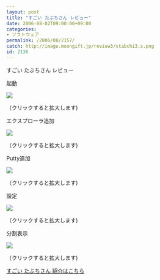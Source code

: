 ```yaml
---
layout: post
title: "すごい たぶちさん レビュー"
date: 2006-08-02T09:00:00+09:00
categories:
- ソフトウェア
permalink: /2006/08/2157/
catch: http://image.moongift.jp/review3/stabchi3.s.png
id: 2136
---
```

すごい たぶちさん レビュー  
<!--more-->

起動

  

[![](http://image.moongift.jp/review3/stabchi1.s.png)](http://image.moongift.jp/review3/stabchi1.png)  
  
（クリックすると拡大します)

  

エクスプローラ追加

  

[![](http://image.moongift.jp/review3/stabchi2.s.png)](http://image.moongift.jp/review3/stabchi2.png)  
  
（クリックすると拡大します)

  

Putty追加

  

[![](http://image.moongift.jp/review3/stabchi3.s.png)](http://image.moongift.jp/review3/stabchi3.png)  
  
（クリックすると拡大します)

  

設定

  

[![](http://image.moongift.jp/review3/stabchi5.s.png)](http://image.moongift.jp/review3/stabchi5.png)  
  
（クリックすると拡大します)

  

分割表示

  

[![](http://image.moongift.jp/review3/stabchi7.s.png)](http://image.moongift.jp/review3/stabchi7.png)  
  
（クリックすると拡大します)

  

[すごい たぶちさん 紹介はこちら](http://fw.moongift.jp/intro/i-2148.html)

